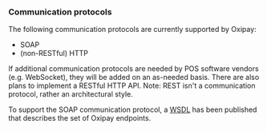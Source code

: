<h3>Communication protocols</h3>

The following communication protocols are currently supported by Oxipay:

* SOAP
* (non-RESTful) HTTP

If additional communication protocols are needed by POS software vendors (e.g. WebSocket), they will be added on an as-needed basis. There are also plans to implement a RESTful HTTP API. Note: REST isn't a communication protocol, rather an architectural style.

To support the SOAP communication protocol, a <a href="https://pos.oxipay.com.au/soap/v1/TestService.svc?wsdl">WSDL</a> has been published that describes the set of Oxipay endpoints.
